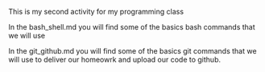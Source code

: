 This is my second activity for my programming class

In the bash_shell.md you will find some of the basics bash commands that we will use

In the git_github.md you will find some of the basics git commands that we will use to deliver our homeowrk and upload our code to github.


